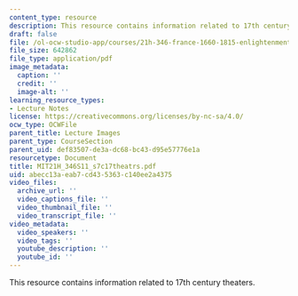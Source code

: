 ```yaml
---
content_type: resource
description: This resource contains information related to 17th century theaters.
draft: false
file: /ol-ocw-studio-app/courses/21h-346-france-1660-1815-enlightenment-revolution-napoleon-spring-2011/abecc13aeab7cd435363c140ee2a4375_MIT21H_346S11_s7c17theatrs.pdf
file_size: 642862
file_type: application/pdf
image_metadata:
  caption: ''
  credit: ''
  image-alt: ''
learning_resource_types:
- Lecture Notes
license: https://creativecommons.org/licenses/by-nc-sa/4.0/
ocw_type: OCWFile
parent_title: Lecture Images
parent_type: CourseSection
parent_uid: def83507-de3a-dc68-bc43-d95e57776e1a
resourcetype: Document
title: MIT21H_346S11_s7c17theatrs.pdf
uid: abecc13a-eab7-cd43-5363-c140ee2a4375
video_files:
  archive_url: ''
  video_captions_file: ''
  video_thumbnail_file: ''
  video_transcript_file: ''
video_metadata:
  video_speakers: ''
  video_tags: ''
  youtube_description: ''
  youtube_id: ''
---
```

This resource contains information related to 17th century theaters.